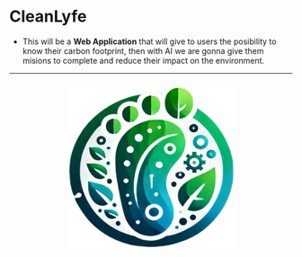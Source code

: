 # CleanLyfe
* This will be a **Web Application** that will give to users the posibility to know their carbon footprint, then with AI  we are gonna give them misions to complete and reduce their impact on the environment.

---

<p align="center">
  <img width="300" height="300" src="/img/Logo_mini.png">
</p>

